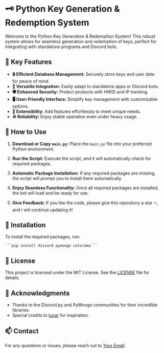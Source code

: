 # 🗝️ Python Key Generation & Redemption System

Welcome to the Python Key Generation & Redemption System! This robust system allows for seamless generation and redemption of keys, perfect for integrating with standalone programs and Discord bots.

## 🚀 Key Features

- **🔒 Efficient Database Management:** Securely store keys and user data for peace of mind.
- **🔗 Versatile Integration:** Easily adapt to standalone apps or Discord bots.
- **🛡️ Enhanced Security:** Protect products with HWID and IP tracking.
- **🖥️ User-Friendly Interface:** Simplify key management with customizable options.
- **🔧 Extensibility:** Add features effortlessly to meet unique needs.
- **⚙️ Reliability:** Enjoy stable operation even under heavy usage.

## 📜 How to Use

1. **Download or Copy `main.py`:** Place the `main.py` file into your preferred Python environment.

2. **Run the Script:** Execute the script, and it will automatically check for required packages.

3. **Automatic Package Installation:** If any required packages are missing, the script will prompt you to install them automatically.

4. **Enjoy Seamless Functionality:** Once all required packages are installed, the bot will load and be ready for use.

5. **Give Feedback:** If you like the code, please give this repository a star ⭐, and I will continue updating it!

## 🔧 Installation

To install the required packages, run:

    ```pip install discord pymongo colorama```

## 📄 License

This project is licensed under the MIT License. See the [LICENSE](LICENSE) file for details.

## 🌟 Acknowledgments

- Thanks to the Discord.py and PyMongo communities for their incredible libraries.
- Special credits to [lunar](#) for inspiration.

## 📫 Contact

For any questions or issues, please reach out to [Your Email](mailto:lunaringsgg@gmail.com).
